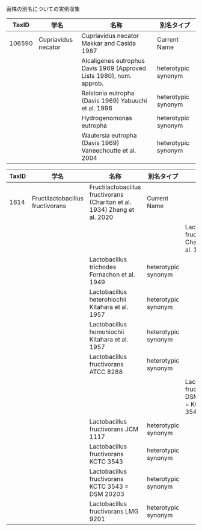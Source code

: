 菌株の別名についての実例収集

| TaxID | 学名 | 名称 | 別名タイプ |
| --- | --- | --- | --- |
| 106590 | Cupriavidus necator | Cupriavidus necator Makkar and Casida 1987 | Current Name |
| | | Alcaligenes eutrophus Davis 1969 (Approved Lists 1980), nom. approb. | heterotypic synonym |
| | | Ralstonia eutropha (Davis 1969) Yabuuchi et al. 1996 | heterotypic synonym |
| | | Hydrogenomonas eutropha | heterotypic synonym |
| | | Wautersia eutropha (Davis 1969) Vaneechoutte et al. 2004 | heterotypic synonym |

| TaxID | 学名 | 名称 | 別名タイプ |  |  |
| --- | --- | --- | --- | --- | --- |
| 1614 | Fructilactobacillus fructivorans | Fructilactobacillus fructivorans (Charlton et al. 1934) Zheng et al. 2020 | Current Name | | |
|  |  |  |  | Lactobacillus fructivorans Charlton et al. 1934 | basionym |
|  |  | Lactobacillus trichodes Fornachon et al. 1949 | heterotypic synonym |  |  |
|  |  | Lactobacillus heterohiochii Kitahara et al. 1957 | heterotypic synonym |  |  |
|  |  | Lactobacillus homohiochii Kitahara et al. 1957  | heterotypic synonym |  |  |
|  |  | Lactobacillus fructivorans ATCC 8288 | heterotypic synonym |  |  |
|  |  |  |  | Lactobacillus fructivorans DSM 20203 = KCTC 3543 | equivalent |
|  |  | Lactobacillus fructivorans JCM 1117 | heterotypic synonym |  |  |
|  |  | Lactobacillus fructivorans KCTC 3543 | heterotypic synonym |  |  |
|  |  | Lactobacillus fructivorans KCTC 3543 = DSM 20203 | heterotypic synonym |  |  |
|  |  | Lactobacillus fructivorans LMG 9201 | heterotypic synonym |  |  |



